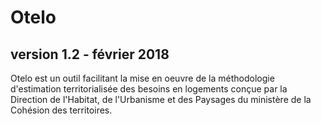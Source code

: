 # Otelo 

## version 1.2 - février 2018

Otelo est un outil facilitant la mise en oeuvre de la méthodologie d'estimation territorialisée des besoins 
en logements conçue par la Direction de l'Habitat, de l'Urbanisme et des Paysages du ministère de la Cohésion des territoires.
